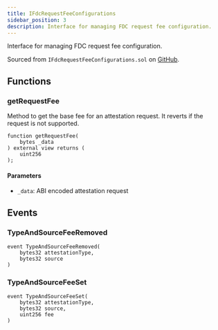 ```yaml
---
title: IFdcRequestFeeConfigurations
sidebar_position: 3
description: Interface for managing FDC request fee configuration.
---
```


Interface for managing FDC request fee configuration.

Sourced from `IFdcRequestFeeConfigurations.sol` on [GitHub](https://github.com/flare-foundation/flare-smart-contracts-v2/blob/main/contracts/userInterfaces/IFdcRequestFeeConfigurations.sol).

## Functions

### getRequestFee

Method to get the base fee for an attestation request. It reverts if the request is not supported.

```solidity
function getRequestFee(
    bytes _data
) external view returns (
    uint256
);
```

#### Parameters

- `_data`: ABI encoded attestation request

## Events

### TypeAndSourceFeeRemoved

```solidity
event TypeAndSourceFeeRemoved(
    bytes32 attestationType,
    bytes32 source
)
```

### TypeAndSourceFeeSet

```solidity
event TypeAndSourceFeeSet(
    bytes32 attestationType,
    bytes32 source,
    uint256 fee
)
```
